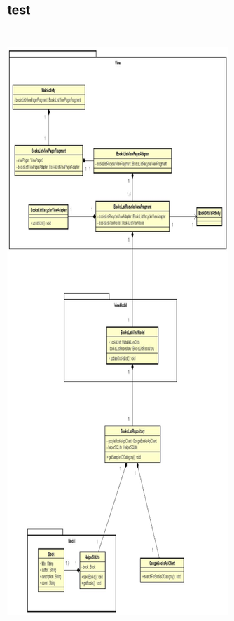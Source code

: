 # test
<p align="center">
 <img src="video_3.gif" alt="" height="500">
 <img src="video_2.gif" alt="" height="500">
 </br>
 <img src="video_4.gif" alt="" height="500">
 <img src="video_1.gif" alt="" height="500">
</p>
<p align="center">
 <img src="Class Diagram6.jpg" alt="Class Diagram" width="1000" height="1300">
</p>
